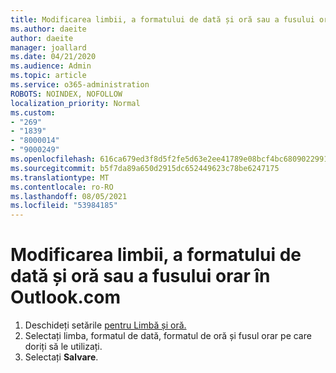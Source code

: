 ```yaml
---
title: Modificarea limbii, a formatului de dată și oră sau a fusului orar în Outlook.com
ms.author: daeite
author: daeite
manager: joallard
ms.date: 04/21/2020
ms.audience: Admin
ms.topic: article
ms.service: o365-administration
ROBOTS: NOINDEX, NOFOLLOW
localization_priority: Normal
ms.custom:
- "269"
- "1839"
- "8000014"
- "9000249"
ms.openlocfilehash: 616ca679ed3f8d5f2fe5d63e2ee41789e08bcf4bc6809022991d1ede02d8cb49
ms.sourcegitcommit: b5f7da89a650d2915dc652449623c78be6247175
ms.translationtype: MT
ms.contentlocale: ro-RO
ms.lasthandoff: 08/05/2021
ms.locfileid: "53984185"
---
```

# <a name="change-your-language-date-and-time-format-or-time-zone-in-outlookcom"></a>Modificarea limbii, a formatului de dată și oră sau a fusului orar în Outlook.com

1. Deschideți setările [pentru Limbă și oră.](https://go.microsoft.com/fwlink/?linkid=2085505)
1. Selectați limba, formatul de dată, formatul de oră și fusul orar pe care doriți să le utilizați.
1. Selectați **Salvare**.